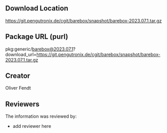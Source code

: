 ## Download Location

https://git.pengutronix.de/cgit/barebox/snapshot/barebox-2023.07.1.tar.gz

## Package URL (purl)

pkg:generic/barebox@2023.07.1?download_url=https://git.pengutronix.de/cgit/barebox/snapshot/barebox-2023.07.1.tar.gz

## Creator

Oliver Fendt

## Reviewers

The information was reviewed by:

* add reviewer here
